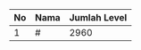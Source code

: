 | No | Nama            | Jumlah Level |
|----|-----------------|--------------|
| 1  | #    |    2960        |
